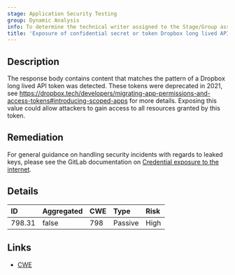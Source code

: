 ```yaml
---
stage: Application Security Testing
group: Dynamic Analysis
info: To determine the technical writer assigned to the Stage/Group associated with this page, see https://handbook.gitlab.com/handbook/product/ux/technical-writing/#assignments
title: 'Exposure of confidential secret or token Dropbox long lived API token'
---
```


## Description

The response body contains content that matches the pattern of a Dropbox long lived API token was detected. These tokens were deprecated in 2021, see <https://dropbox.tech/developers/migrating-app-permissions-and-access-tokens#introducing-scoped-apps> for more details.
Exposing this value could allow attackers to gain access to all resources granted by this token.

## Remediation

For general guidance on handling security incidents with regards to leaked keys, please see the GitLab documentation on [Credential exposure to the internet](../../../../../security/responding_to_security_incidents.md#credential-exposure-to-public-internet).

## Details

| ID | Aggregated | CWE | Type | Risk |
|:---|:-----------|:----|:-----|:-----|
| 798.31 | false | 798 | Passive | High |

## Links

- [CWE](https://cwe.mitre.org/data/definitions/798.html)
